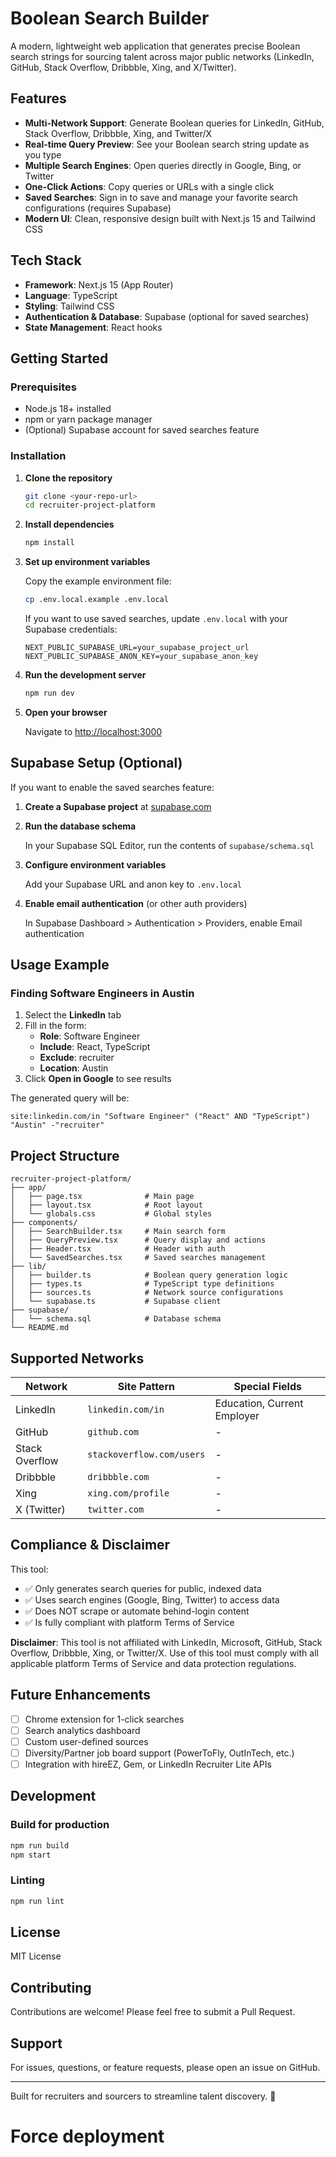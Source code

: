 # Boolean Search Builder

A modern, lightweight web application that generates precise Boolean search strings for sourcing talent across major public networks (LinkedIn, GitHub, Stack Overflow, Dribbble, Xing, and X/Twitter).

## Features

- **Multi-Network Support**: Generate Boolean queries for LinkedIn, GitHub, Stack Overflow, Dribbble, Xing, and Twitter/X
- **Real-time Query Preview**: See your Boolean search string update as you type
- **Multiple Search Engines**: Open queries directly in Google, Bing, or Twitter
- **One-Click Actions**: Copy queries or URLs with a single click
- **Saved Searches**: Sign in to save and manage your favorite search configurations (requires Supabase)
- **Modern UI**: Clean, responsive design built with Next.js 15 and Tailwind CSS

## Tech Stack

- **Framework**: Next.js 15 (App Router)
- **Language**: TypeScript
- **Styling**: Tailwind CSS
- **Authentication & Database**: Supabase (optional for saved searches)
- **State Management**: React hooks

## Getting Started

### Prerequisites

- Node.js 18+ installed
- npm or yarn package manager
- (Optional) Supabase account for saved searches feature

### Installation

1. **Clone the repository**
   ```bash
   git clone <your-repo-url>
   cd recruiter-project-platform
   ```

2. **Install dependencies**
   ```bash
   npm install
   ```

3. **Set up environment variables**
   
   Copy the example environment file:
   ```bash
   cp .env.local.example .env.local
   ```
   
   If you want to use saved searches, update `.env.local` with your Supabase credentials:
   ```
   NEXT_PUBLIC_SUPABASE_URL=your_supabase_project_url
   NEXT_PUBLIC_SUPABASE_ANON_KEY=your_supabase_anon_key
   ```

4. **Run the development server**
   ```bash
   npm run dev
   ```

5. **Open your browser**
   
   Navigate to [http://localhost:3000](http://localhost:3000)

## Supabase Setup (Optional)

If you want to enable the saved searches feature:

1. **Create a Supabase project** at [supabase.com](https://supabase.com)

2. **Run the database schema**
   
   In your Supabase SQL Editor, run the contents of `supabase/schema.sql`

3. **Configure environment variables**
   
   Add your Supabase URL and anon key to `.env.local`

4. **Enable email authentication** (or other auth providers)
   
   In Supabase Dashboard > Authentication > Providers, enable Email authentication

## Usage Example

### Finding Software Engineers in Austin

1. Select the **LinkedIn** tab
2. Fill in the form:
   - **Role**: Software Engineer
   - **Include**: React, TypeScript
   - **Exclude**: recruiter
   - **Location**: Austin
3. Click **Open in Google** to see results

The generated query will be:
```
site:linkedin.com/in "Software Engineer" ("React" AND "TypeScript") "Austin" -"recruiter"
```

## Project Structure

```
recruiter-project-platform/
├── app/
│   ├── page.tsx              # Main page
│   ├── layout.tsx            # Root layout
│   └── globals.css           # Global styles
├── components/
│   ├── SearchBuilder.tsx     # Main search form
│   ├── QueryPreview.tsx      # Query display and actions
│   ├── Header.tsx            # Header with auth
│   └── SavedSearches.tsx     # Saved searches management
├── lib/
│   ├── builder.ts            # Boolean query generation logic
│   ├── types.ts              # TypeScript type definitions
│   ├── sources.ts            # Network source configurations
│   └── supabase.ts           # Supabase client
├── supabase/
│   └── schema.sql            # Database schema
└── README.md
```

## Supported Networks

| Network | Site Pattern | Special Fields |
|---------|--------------|----------------|
| LinkedIn | `linkedin.com/in` | Education, Current Employer |
| GitHub | `github.com` | - |
| Stack Overflow | `stackoverflow.com/users` | - |
| Dribbble | `dribbble.com` | - |
| Xing | `xing.com/profile` | - |
| X (Twitter) | `twitter.com` | - |

## Compliance & Disclaimer

This tool:
- ✅ Only generates search queries for public, indexed data
- ✅ Uses search engines (Google, Bing, Twitter) to access data
- ✅ Does NOT scrape or automate behind-login content
- ✅ Is fully compliant with platform Terms of Service

**Disclaimer**: This tool is not affiliated with LinkedIn, Microsoft, GitHub, Stack Overflow, Dribbble, Xing, or Twitter/X. Use of this tool must comply with all applicable platform Terms of Service and data protection regulations.

## Future Enhancements

- [ ] Chrome extension for 1-click searches
- [ ] Search analytics dashboard
- [ ] Custom user-defined sources
- [ ] Diversity/Partner job board support (PowerToFly, OutInTech, etc.)
- [ ] Integration with hireEZ, Gem, or LinkedIn Recruiter Lite APIs

## Development

### Build for production

```bash
npm run build
npm start
```

### Linting

```bash
npm run lint
```

## License

MIT License

## Contributing

Contributions are welcome! Please feel free to submit a Pull Request.

## Support

For issues, questions, or feature requests, please open an issue on GitHub.

---

Built for recruiters and sourcers to streamline talent discovery. 🚀
# Force deployment
